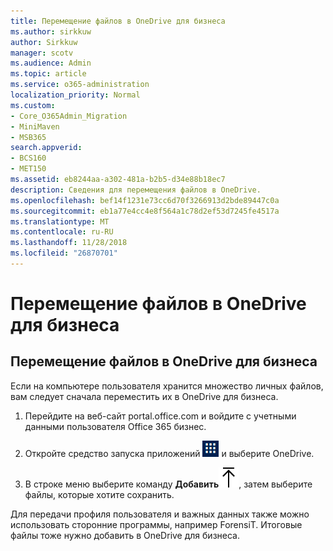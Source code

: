 ```yaml
---
title: Перемещение файлов в OneDrive для бизнеса
ms.author: sirkkuw
author: Sirkkuw
manager: scotv
ms.audience: Admin
ms.topic: article
ms.service: o365-administration
localization_priority: Normal
ms.custom:
- Core_O365Admin_Migration
- MiniMaven
- MSB365
search.appverid:
- BCS160
- MET150
ms.assetid: eb8244aa-a302-481a-b2b5-d34e88b18ec7
description: Сведения для перемещения файлов в OneDrive.
ms.openlocfilehash: bef14f1231e73cc6d70f3266913d2bde89447c0a
ms.sourcegitcommit: eb1a77e4cc4e8f564a1c78d2ef53d7245fe4517a
ms.translationtype: MT
ms.contentlocale: ru-RU
ms.lasthandoff: 11/28/2018
ms.locfileid: "26870701"
---
```

# <a name="move-files-to-onedrive-for-business"></a>Перемещение файлов в OneDrive для бизнеса

## <a name="move-files-to-onedrive-for-business"></a>Перемещение файлов в OneDrive для бизнеса

Если на компьютере пользователя хранится множество личных файлов, вам следует сначала переместить их в OneDrive для бизнеса.
  
1. Перейдите на веб-сайт portal.office.com и войдите с учетными данными пользователя Office 365 бизнес.
    
2. Откройте средство запуска приложений ![The app launcher icon in Office 365](media/7502f4ec-3c9a-435d-a7b4-b9cda85189a7.png) и выберите OneDrive. 
    
3. В строке меню выберите команду **Добавить**![Upload](media/d9b963b8-10af-42e2-953d-360301b83d3c.png), затем выберите файлы, которые хотите сохранить. 
    
Для передачи профиля пользователя и важных данных также можно использовать сторонние программы, например ForensiT. Итоговые файлы тоже нужно добавить в OneDrive для бизнеса.
  

